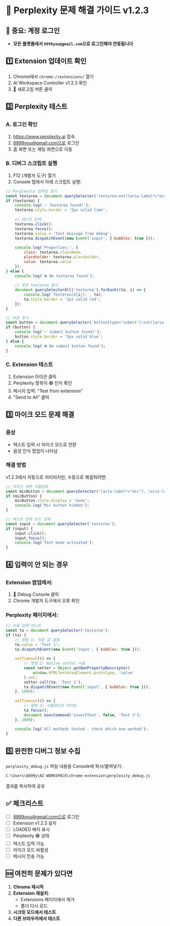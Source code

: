 # 🔧 Perplexity 문제 해결 가이드 v1.2.3

## 📌 중요: 계정 로그인
- **모든 플랫폼에서 `8899you@gmail.com`으로 로그인해야 연동됩니다**

## 1️⃣ Extension 업데이트 확인
1. Chrome에서 `chrome://extensions/` 열기
2. AI Workspace Controller v1.2.3 확인
3. 🔄 새로고침 버튼 클릭

## 2️⃣ Perplexity 테스트

### A. 로그인 확인
1. https://www.perplexity.ai 접속
2. 8899you@gmail.com으로 로그인
3. 홈 화면 또는 채팅 화면으로 이동

### B. 디버그 스크립트 실행
1. F12 (개발자 도구) 열기
2. Console 탭에서 아래 스크립트 실행:

```javascript
// Perplexity 입력창 찾기
const textarea = document.querySelector('textarea:not([aria-label*="mic"])');
if (textarea) {
    console.log('✅ Textarea found!');
    textarea.style.border = '5px solid lime';
    
    // 테스트 입력
    textarea.click();
    textarea.focus();
    textarea.value = 'Test message from debug';
    textarea.dispatchEvent(new Event('input', { bubbles: true }));
    
    console.log('Properties:', {
        class: textarea.className,
        placeholder: textarea.placeholder,
        value: textarea.value
    });
} else {
    console.log('❌ No textarea found');
    
    // 모든 textarea 표시
    document.querySelectorAll('textarea').forEach((ta, i) => {
        console.log(`Textarea[${i}]:`, ta);
        ta.style.border = '3px solid red';
    });
}

// 버튼 찾기
const button = document.querySelector('button[type="submit"]:not([aria-label*="mic"])');
if (button) {
    console.log('✅ Submit button found!');
    button.style.border = '5px solid blue';
} else {
    console.log('❌ No submit button found');
}
```

### C. Extension 테스트
1. Extension 아이콘 클릭
2. Perplexity 항목이 🟢 인지 확인
3. 메시지 입력: "Test from extension"
4. "Send to All" 클릭

## 3️⃣ 마이크 모드 문제 해결

### 증상
- 텍스트 입력 시 마이크 모드로 전환
- 음성 인식 팝업이 나타남

### 해결 방법
v1.2.3에서 자동으로 처리되지만, 수동으로 해결하려면:

```javascript
// 마이크 버튼 비활성화
const micButton = document.querySelector('[aria-label*="mic"], [aria-label*="voice"]');
if (micButton) {
    micButton.style.display = 'none';
    console.log('Mic button hidden');
}

// 텍스트 입력 모드 강제
const input = document.querySelector('textarea');
if (input) {
    input.click();
    input.focus();
    console.log('Text mode activated');
}
```

## 4️⃣ 입력이 안 되는 경우

### Extension 팝업에서:
1. 🐛 Debug Console 클릭
2. Chrome 개발자 도구에서 오류 확인

### Perplexity 페이지에서:
```javascript
// 수동 입력 테스트
const ta = document.querySelector('textarea');
if (ta) {
    // 방법 1: 직접 값 설정
    ta.value = 'Test 1';
    ta.dispatchEvent(new Event('input', { bubbles: true }));
    
    setTimeout(() => {
        // 방법 2: Native setter 사용
        const setter = Object.getOwnPropertyDescriptor(
            window.HTMLTextAreaElement.prototype, 'value'
        ).set;
        setter.call(ta, 'Test 2');
        ta.dispatchEvent(new Event('input', { bubbles: true }));
    }, 1000);
    
    setTimeout(() => {
        // 방법 3: 시뮬레이션 타이핑
        ta.focus();
        document.execCommand('insertText', false, 'Test 3');
    }, 2000);
    
    console.log('All methods tested - check which one worked');
}
```

## 5️⃣ 완전한 디버그 정보 수집

`perplexity_debug.js` 파일 내용을 Console에 복사/붙여넣기:
```bash
C:\Users\8899y\AI-WORKSPACE\chrome-extension\perplexity_debug.js
```

결과를 복사하여 공유

## ✅ 체크리스트

- [ ] 8899you@gmail.com으로 로그인
- [ ] Extension v1.2.3 설치
- [ ] LOADED 배지 표시
- [ ] Perplexity 🟢 상태
- [ ] 텍스트 입력 가능
- [ ] 마이크 모드 비활성
- [ ] 메시지 전송 가능

## 🆘 여전히 문제가 있다면

1. **Chrome 재시작**
2. **Extension 재설치**:
   - Extensions 페이지에서 제거
   - 폴더 다시 로드
3. **시크릿 모드에서 테스트**
4. **다른 브라우저에서 테스트**